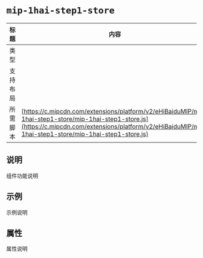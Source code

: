 # `mip-1hai-step1-store`

标题|内容
----|----
类型|
支持布局|
所需脚本| [https://c.mipcdn.com/extensions/platform/v2/eHiBaiduMIP/mip-1hai-step1-store/mip-1hai-step1-store.js](https://c.mipcdn.com/extensions/platform/v2/eHiBaiduMIP/mip-1hai-step1-store/mip-1hai-step1-store.js)

## 说明

组件功能说明

## 示例

示例说明

## 属性

属性说明
